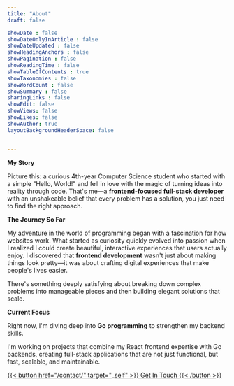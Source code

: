 ```yaml
---
title: "About"
draft: false

showDate : false
showDateOnlyInArticle : false
showDateUpdated : false
showHeadingAnchors : false
showPagination : false
showReadingTime : false
showTableOfContents : true
showTaxonomies : false 
showWordCount : false
showSummary : false
sharingLinks : false
showEdit: false
showViews: false
showLikes: false
showAuthor: true
layoutBackgroundHeaderSpace: false


---
```


**My Story**

Picture this: a curious 4th-year Computer Science student who started with a simple "Hello, World!" and fell in love with the magic of turning ideas into reality through code. That's me—a **frontend-focused full-stack developer** with an unshakeable belief that every problem has a solution, you just need to find the right approach.

**The Journey So Far**

My adventure in the world of programming began with a fascination for how websites work. What started as curiosity quickly evolved into passion when I realized I could create beautiful, interactive experiences that users actually enjoy. I discovered that **frontend development** wasn't just about making things look pretty—it was about crafting digital experiences that make people's lives easier.


There's something deeply satisfying about breaking down complex problems into manageable pieces and then building elegant solutions that scale.

**Current Focus**

Right now, I'm diving deep into **Go programming** to strengthen my backend skills.

I'm working on projects that combine my React frontend expertise with Go backends, creating full-stack applications that are not just functional, but fast, scalable, and maintainable.


<a target="_blank" href=""> 
{{< button href="/contact/" target="_self" >}}
Get In Touch
{{< /button >}}
